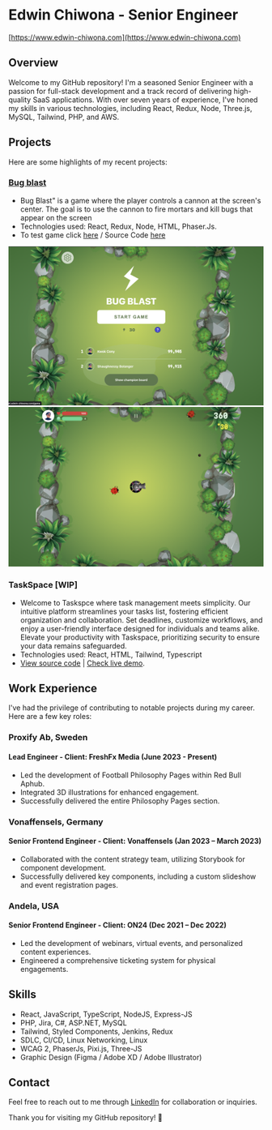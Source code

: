 # Edwin Chiwona - Senior Engineer
[https://www.edwin-chiwona.com](https://www.edwin-chiwona.com)
## Overview
Welcome to my GitHub repository! I'm a seasoned Senior Engineer with a passion for full-stack development and a track record of delivering high-quality SaaS applications. With over seven years of experience, I've honed my skills in various technologies, including React, Redux, Node, Three.js, MySQL, Tailwind, PHP, and AWS.

## Projects
Here are some highlights of my recent projects:

### [Bug blast](https://bug-blast.edwin-chiwona.com/)
- Bug Blast" is a game where the player controls a cannon at the screen's center. The goal is to use the cannon to fire mortars and kill bugs that appear on the screen
- Technologies used: React, Redux, Node, HTML, Phaser.Js.
- To test game click [here](https://bug-blast.edwin-chiwona.com/) / Source Code [here](https://github.com/edwindijas/epic-battle)

![plot](./images/bug-blast.png)
![plot](./images/bug-blast-2.png)

### TaskSpace [WIP]
- Welcome to Taskspce where task management meets simplicity. Our intuitive platform streamlines your tasks list, fostering efficient organization and collaboration. Set deadlines, customize workflows, and enjoy a user-friendly interface designed for individuals and teams alike. Elevate your productivity with Taskspace, prioritizing security to ensure your data remains safeguarded.
- Technologies used: React, HTML, Tailwind, Typescript
- [View source code](https://github.com/edwindijas/todo) | [Check live demo](https://taskspace.edwin-chiwona.com/).

## Work Experience
I've had the privilege of contributing to notable projects during my career. Here are a few key roles:

### Proxify Ab, Sweden
#### Lead Engineer - Client: FreshFx Media (June 2023 - Present)
- Led the development of Football Philosophy Pages within Red Bull Aphub.
- Integrated 3D illustrations for enhanced engagement.
- Successfully delivered the entire Philosophy Pages section.

### Vonaffensels, Germany
#### Senior Frontend Engineer - Client: Vonaffensels (Jan 2023 – March 2023)
- Collaborated with the content strategy team, utilizing Storybook for component development.
- Successfully delivered key components, including a custom slideshow and event registration pages.

### Andela, USA
#### Senior Frontend Engineer - Client: ON24 (Dec 2021 – Dec 2022)
- Led the development of webinars, virtual events, and personalized content experiences.
- Engineered a comprehensive ticketing system for physical engagements.

## Skills
- React, JavaScript, TypeScript, NodeJS, Express-JS
- PHP, Jira, C#, ASP.NET, MySQL
- Tailwind, Styled Components, Jenkins, Redux
- SDLC, CI/CD, Linux Networking, Linux
- WCAG 2, PhaserJs, Pixi.js, Three-JS
- Graphic Design (Figma / Adobe XD / Adobe Illustrator)

## Contact
Feel free to reach out to me through [LinkedIn](https://www.linkedin.com/in/edwin-chiwona) for collaboration or inquiries.

Thank you for visiting my GitHub repository! 🚀
